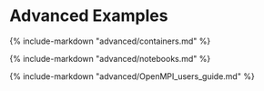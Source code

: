 
# Advanced Examples


{%
include-markdown "advanced/containers.md"
%}



{%
include-markdown "advanced/notebooks.md"
%}




{%
include-markdown "advanced/OpenMPI_users_guide.md"
%}


